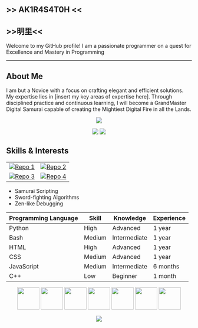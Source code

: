 ## >> AK1R4S4T0H <<
##     >>明里<<

Welcome to my GitHub profile! I am a passionate programmer on a quest for Excellence and Mastery in Programming
___
  

## About Me

I am but a Novice with a focus on crafting elegant and efficient solutions. My expertise lies in [insert my key areas of expertise here]. Through disciplined practice and continuous learning, I will become a GrandMaster Digital Samurai capable of creating the Mightiest Digital Fire in all the Lands.
  
<!--📙LANGUAGES / 🌐WEBSITE: https://github.com/anuraghazra/github-readme-stats -->
<p align="center">
<img src="https://github-readme-stats-git-masterrstaa-rickstaa.vercel.app/api/top-langs/?username=AK1R4S4T0H&layout=compact&theme=monokai">

  
  <!--📊STATSGRAPH / 🌐WEBSITE: https://github.com/anuraghazra/github-readme-stats -->
<p align="center">
<img src="https://github-readme-stats-git-masterrstaa-rickstaa.vercel.app/api?username=AK1R4S4T0H&show_icons=true&theme=monokai">
<img src="https://github-readme-streak-stats.herokuapp.com?user=AK1R4S4T0H&theme=monokai&date_format=M%20j%5B%2C%20Y%5D">
  
## Skills & Interests
  
<!--✨REPO / 🌐WEBSITE: https://github.com/anuraghazra/github-readme-stats -->
|  |  |
|------|------|
| [![Repo 1](https://github-readme-stats-git-masterrstaa-rickstaa.vercel.app/api/pin/?username=AK1R4S4T0H&repo=Py_Programs&theme=monokai)](https://github.com/AK1R4S4T0H/Py_Programs) | [![Repo 2](https://github-readme-stats-git-masterrstaa-rickstaa.vercel.app/api/pin/?username=AK1R4S4T0H&repo=TheNeuralNetwork&theme=outrun)](https://github.com/AK1R4S4T0H/TheNeuralNetwork) |
| [![Repo 3](https://github-readme-stats-git-masterrstaa-rickstaa.vercel.app/api/pin/?username=AK1R4S4T0H&repo=MachineLearningScrapyard&theme=outrun)](https://github.com/AK1R4S4T0H/MachineLearningScrapyard) | [![Repo 4](https://github-readme-stats-git-masterrstaa-rickstaa.vercel.app/api/pin/?username=Athena-OS&repo=athena-iso&theme=merko)](https://github.com/Athena-OS/athena-iso) |




- Samurai Scripting
- Sword-fighting Algorithms
- Zen-like Debugging

| Programming Language | Skill         | Knowledge    | Experience |
|----------------------|---------------|--------------|------------|
| Python               | High          | Advanced     | 1 year     |
| Bash                 | Medium        | Intermediate | 1 year     |
| HTML                 | High          | Advanced     | 1 year     |
| CSS                  | Medium        | Advanced     | 1 year     |
| JavaScript           | Medium        | Intermediate | 6 months   |
| C++                  | Low           | Beginner     | 1 month    |


  
<p align="center">
<img src="https://www.vectorlogo.zone/logos/python/python-icon.svg" width="60">
<img src="https://www.vectorlogo.zone/logos/linux/linux-icon.svg" width="60">
<img src="https://www.vectorlogo.zone/logos/debian/debian-icon.svg" width="60">
<img src="https://www.vectorlogo.zone/logos/archlinux/archlinux-icon.svg" width="60">
<img src="https://www.vectorlogo.zone/logos/w3_html5/w3_html5-icon.svg" width="60">
<img src="https://www.vectorlogo.zone/logos/gnu/gnu-icon.svg" width="60">
<img src="https://upload.vectorlogo.zone/logos/gnu_bash/images/52a46e5a-5757-494c-9b96-1f7a0dce2cd0.svg" width="60">

  <!--🏆TROPHY / 🌐WEBSITE: https://github.com/ryo-ma/github-profile-trophy -->
<p align="center">
<img src="https://github-profile-trophy.vercel.app/?username=AK1R4S4T0H&theme=matrix&no-frame=true&row=1&&margin-w=30&no-bg=true">
